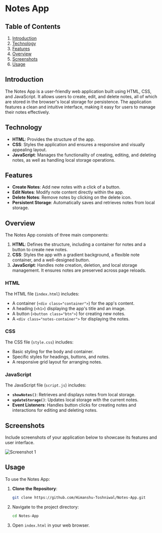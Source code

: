 # Notes App

## Table of Contents
1. [Introduction](#introduction)
2. [Technology](#technology)
3. [Features](#features)
4. [Overview](#overview)
5. [Screenshots](#screenshots)
6. [Usage](#usage)

## Introduction
The Notes App is a user-friendly web application built using HTML, CSS, and JavaScript. It allows users to create, edit, and delete notes, all of which are stored in the browser's local storage for persistence. The application features a clean and intuitive interface, making it easy for users to manage their notes effectively.

## Technology
- **HTML**: Provides the structure of the app.
- **CSS**: Styles the application and ensures a responsive and visually appealing layout.
- **JavaScript**: Manages the functionality of creating, editing, and deleting notes, as well as handling local storage operations.

## Features
- **Create Notes**: Add new notes with a click of a button.
- **Edit Notes**: Modify note content directly within the app.
- **Delete Notes**: Remove notes by clicking on the delete icon.
- **Persistent Storage**: Automatically saves and retrieves notes from local storage.

## Overview
The Notes App consists of three main components:
1. **HTML**: Defines the structure, including a container for notes and a button to create new notes.
2. **CSS**: Styles the app with a gradient background, a flexible note container, and a well-designed button.
3. **JavaScript**: Handles note creation, deletion, and local storage management. It ensures notes are preserved across page reloads.

### HTML
The HTML file (`index.html`) includes:
- A container (`<div class="container">`) for the app's content.
- A heading (`<h1>`) displaying the app's title and an image.
- A button (`<button class="btn">`) for creating new notes.
- A `<div class="notes-container">` for displaying the notes.

### CSS
The CSS file (`style.css`) includes:
- Basic styling for the body and container.
- Specific styles for headings, buttons, and notes.
- A responsive grid layout for arranging notes.

### JavaScript
The JavaScript file (`script.js`) includes:
- **`showNotes()`**: Retrieves and displays notes from local storage.
- **`updateStorage()`**: Updates local storage with the current notes.
- **Event Listeners**: Handles button clicks for creating notes and interactions for editing and deleting notes.

## Screenshots
Include screenshots of your application below to showcase its features and user interface.

![Screenshot 1]()

## Usage
To use the Notes App:
1. **Clone the Repository**: 
   ```bash
   git clone https://github.com/Himanshu-Toshniwal/Notes-App.git

2. Navigate to the project directory:
    ```bash
    cd Notes-App
    ```
3. Open `index.html` in your web browser.

